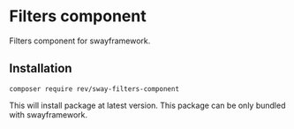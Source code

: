 # Filters component
Filters component for swayframework.

## Installation
```
composer require rev/sway-filters-component
```

This will install package at latest version.
This package can be only bundled with swayframework.
